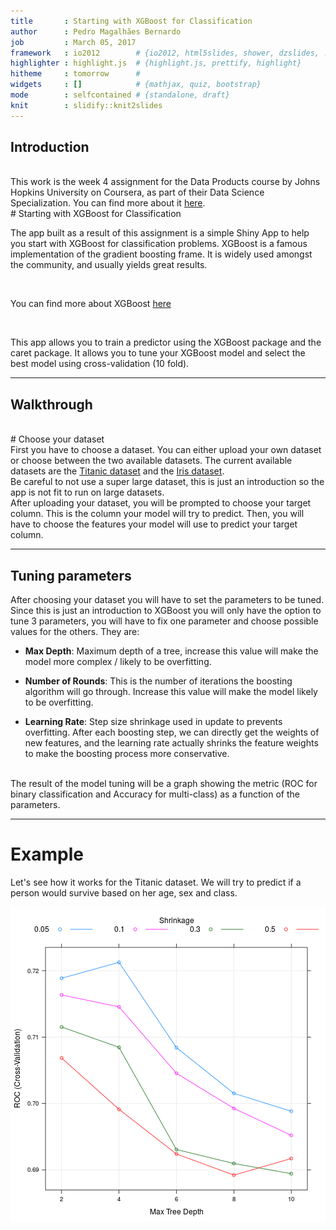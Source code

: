 ```yaml
---
title       : Starting with XGBoost for Classification
author      : Pedro Magalhães Bernardo
job         : March 05, 2017
framework   : io2012        # {io2012, html5slides, shower, dzslides, ...}
highlighter : highlight.js  # {highlight.js, prettify, highlight}
hitheme     : tomorrow      # 
widgets     : []            # {mathjax, quiz, bootstrap}
mode        : selfcontained # {standalone, draft}
knit        : slidify::knit2slides
---
```

<style>

.title-slide {
  background-color: #FFFFFF;
}
</style>

## Introduction
<br/>
This work is the week 4 assignment for the Data Products course by Johns Hopkins University on Coursera, as part of their Data Science Specialization. You can find more about it <a href="https://www.coursera.org/specializations/jhu-data-science">here</a>.   
<br/>
# Starting with XGBoost for Classification

<br/>

The app built as a result of this assignment is a simple Shiny App to help you start with XGBoost for classification problems. XGBoost is a famous implementation of the gradient boosting frame. It is widely used amongst the community, and usually yields great results.

<br/>

You can find more about XGBoost <a href="https://xgboost.readthedocs.io/en/latest//">here</a>

<br/>

This app allows you to train a predictor using the XGBoost package and the caret package. It allows you to tune your XGBoost model and select the best model using cross-validation (10 fold). 

---

## Walkthrough
<br/>
# Choose your dataset
<br/>
First you have to choose a dataset. You can either upload your own dataset or choose between the two available datasets. The current available datasets are the <a href="https://github.com/paulhendricks/titanic">Titanic dataset</a> and the <a href="https://stat.ethz.ch/R-manual/R-devel/library/datasets/html/iris.html">Iris dataset</a>.

<br/>
Be careful to not use a super large dataset, this is just an introduction so the app is not fit to run on large datasets.

<br/>
After uploading your dataset, you will be prompted to choose your target column. This is the column your model will try to predict. Then, you will have to choose the features your model will use to predict your target column.


--- 

## Tuning parameters

After choosing your dataset you will have to set the parameters to be tuned. Since this is just an introduction to XGBoost you will only have the option to tune 3 parameters, you will have to fix one parameter and choose possible values for the others.
 They are:
<br/>
* **Max Depth**: Maximum depth of a tree, increase this value will make the model more complex / likely to be overfitting.

* **Number of Rounds**: This is the number of iterations the boosting algorithm will go through. Increase this value will make the model likely to be overfitting.

* **Learning Rate**: Step size shrinkage used in update to prevents overfitting. After each boosting step, we can directly get the weights of new features, and the learning rate actually shrinks the feature weights to make the boosting process more conservative.

<br/>
The result of the model tuning will be a graph showing the metric (ROC for binary classification and Accuracy for multi-class) as a function of the parameters.

---

# Example

Let's see how it works for the Titanic dataset. We will try to predict if a person would survive based on her age, sex and class.



![plot of chunk unnamed-chunk-2](assets/fig/unnamed-chunk-2-1.png)
